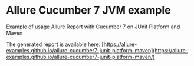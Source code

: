 # Allure Cucumber 7 JVM example

Example of usage Allure Report with Cucumber 7 on JUnit Platform and Maven

The generated report is available here: [https://allure-examples.github.io/allure-cucumber7-junit-platform-maven](https://allure-examples.github.io/allure-cucumber7-junit-platform-maven/)
